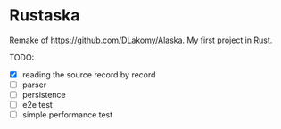 # Rustaska

Remake of https://github.com/DLakomy/Alaska. My first project in Rust.

TODO:
- [X] reading the source record by record
- [ ] parser
- [ ] persistence
- [ ] e2e test
- [ ] simple performance test
